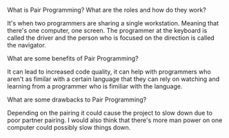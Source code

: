 What is Pair Programming? What are the roles and how do they work?

It's when two programmers are sharing a single workstation. Meaning that there's one computer, one screen. The programmer at the keyboard is called the driver and the person who is focused on the direction is called the navigator. 

What are some benefits of Pair Programming?

It can lead to increased code quality, it can help with programmers who aren't as fimilar with a certain language that they can rely on watching and learning from a programmer who is fimiliar with the language. 

What are some drawbacks to Pair Programming?

Depending on the pairing it could cause the project to slow down due to poor partner pairing. I would also think that there's more man power on one computer could possibly slow things down. 